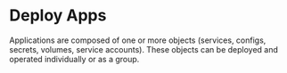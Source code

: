 # Deploy Apps

Applications are composed of one or more objects (services, configs, secrets, volumes, service accounts). These objects can be deployed and operated individually or as a group.

